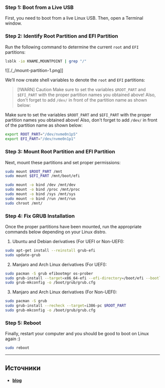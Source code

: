 
### Step 1: Boot from a Live USB

First, you need to boot from a live Linux USB. Then, open a Terminal window.

### Step 2: Identify Root Partition and EFI Partition

Run the following command to determine the current `root` and `EFI` partitions:

```bash
lsblk -io KNAME,MOUNTPOINT | grep "/"
```

![[./_/mount-partition-1.png]]

We’ll now create shell variables to denote the `root` and `EFI` partitions:

> [!WARN] Caution
> Make sure to set the variables `$ROOT_PART` and `$EFI_PART` with the proper partition names you obtained above! Also, don't forget to add `/dev/` in front of the partition name as shown below:

Make sure to set the variables `$ROOT_PART` and `$EFI_PART` with the proper partition names you obtained above! Also, don't forget to add `/dev/` in front of the partition name as shown below:

```bash
export ROOT_PART="/dev/nvme0n1p5"
export EFI_PART="/dev/nvme0n1p1"
```

### Step 3: Mount Root Partition and EFI Partition

Next, mount these partitions and set proper permissions:

```bash
sudo mount $ROOT_PART /mnt
sudo mount $EFI_PART /mnt/boot/efi
```

```bash
sudo mount -o bind /dev /mnt/dev
sudo mount -o bind /proc /mnt/proc
sudo mount -o bind /sys /mnt/sys
sudo mount -o bind /run /mnt/run
sudo chroot /mnt/
```

### Step 4: Fix GRUB Installation

Once the proper partitions have been mounted, run the appropriate commands below depending on your Linux distro.

1. Ubuntu and Debian derivatives (For UEFI or Non-UEFI):

```bash
sudo apt-get install --reinstall grub-efi
sudo update-grub
```

2. Manjaro and Arch Linux derivatives (For UEFI):

```bash
sudo pacman -S grub efibootmgr os-prober
sudo grub-install --target=x86_64-efi --efi-directory=/boot/efi --bootloader-id=grub
sudo grub-mkconfig -o /boot/grub/grub.cfg
```

3. Manjaro and Arch Linux derivatives (For Non-UEFI):

```bash
sudo pacman -S grub
sudo grub-install --recheck --target=i386-pc $ROOT_PART
sudo grub-mkconfig -o /boot/grub/grub.cfg
```

### Step 5: Reboot

Finally, restart your computer and you should be good to boot on Linux again :)

```bash
sudo reboot
```

---

## Источники
- #### [blog](https://techblog.dev/posts/2021/12/how-to-fix-missing-grub-boot-menu-after-a-windows-update/)
